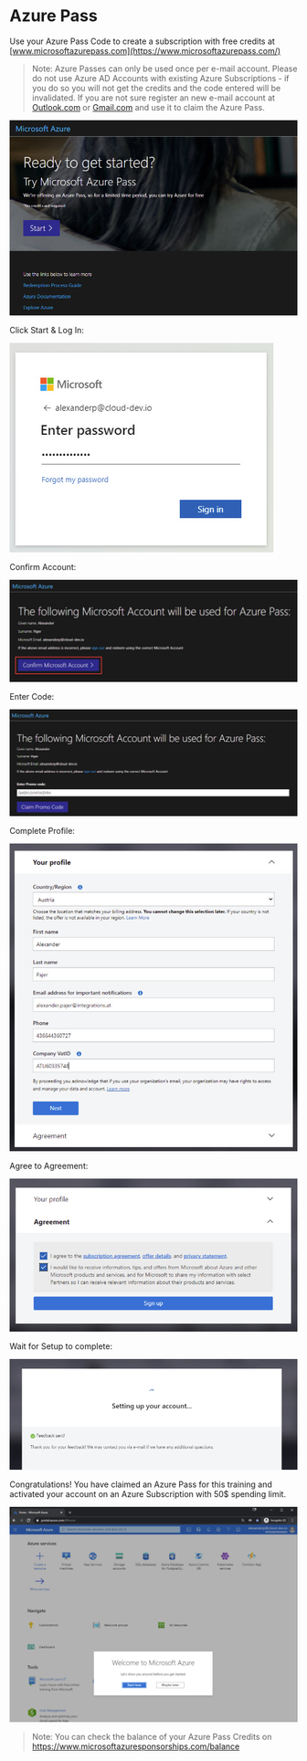 # Azure Pass

Use your Azure Pass Code to create a subscription with free credits at [www.microsoftazurepass.com](https://www.microsoftazurepass.com/)

> Note: Azure Passes can only be used once per e-mail account. Please do not use Azure AD Accounts with existing Azure Subscriptions - if you do so you will not get the credits and the code entered will be invalidated. If you are not sure register an new e-mail account at [Outlook.com](http://www.outlook.com) or [Gmail.com](http://www.gmail.com) and use it to claim the Azure Pass.

![azure-pass](_images/azure-pass.jpg)

Click Start & Log In:

![azure-pass](_images/log-in.jpg)

Confirm Account:

![azure-pass](_images/account-confirm.jpg)

Enter Code:

![azure-pass](_images/promo-code.jpg)

Complete Profile:

![azure-pass](_images/complete-profile.jpg)

Agree to Agreement:

![azure-pass](_images/agreement.jpg)

Wait for Setup to complete:

![azure-pass](_images/acct-setup.jpg)

Congratulations! You have claimed an Azure Pass for this training and activated your account on an Azure Subscription with 50$ spending limit.

![azure-pass](_images/azure-welcome.jpg)

>Note: You can check the balance of your Azure Pass Credits on https://www.microsoftazuresponsorships.com/balance